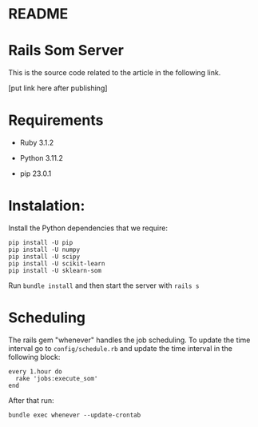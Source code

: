 # README

# Rails Som Server

This is the source code related to the article in the following link.

[put link here after publishing]

# Requirements

* Ruby 3.1.2

* Python 3.11.2

* pip 23.0.1

# Instalation:

Install the Python dependencies that we require:

```
pip install -U pip
pip install -U numpy
pip install -U scipy
pip install -U scikit-learn
pip install -U sklearn-som
```

Run `bundle install` and then start the server with `rails s`

# Scheduling

The rails gem "whenever" handles the job scheduling. To update the time interval go to `config/schedule.rb` and update the time interval in the following block:

```
every 1.hour do
  rake 'jobs:execute_som'
end
```

After that run:
```
bundle exec whenever --update-crontab
```

